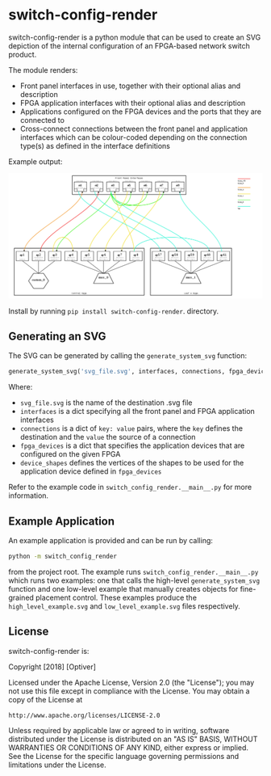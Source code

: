 # switch-config-render

switch-config-render is a python module that can be used to create
an SVG depiction of the internal configuration of an FPGA-based network
switch product.

The module renders:
* Front panel interfaces in use, together with their optional alias and
description
* FPGA application interfaces with their optional alias and description
* Applications configured on the FPGA devices and the ports that they
are connected to
* Cross-connect connections between the front panel and application
interfaces which can be colour-coded depending on the connection type(s)
as defined in the interface definitions

Example output:

![](example_output.png)

Install by running `pip install switch-config-render`.
directory.

## Generating an SVG

The SVG can be generated by calling the `generate_system_svg` function:

```python
generate_system_svg('svg_file.svg', interfaces, connections, fpga_devices, device_shapes)
```

Where:
* `svg_file.svg` is the name of the destination .svg file
* `interfaces` is a dict specifying all the front panel and FPGA application
interfaces
* `connections` is a dict of `key: value` pairs, where the `key` defines the
destination and the `value` the source of a connection
* `fpga_devices` is a dict that specifies the application devices that are
configured on the given FPGA
* `device_shapes` defines the vertices of the shapes to be used for the
application device defined in `fpga_devices`

Refer to the example code in `switch_config_render.__main__.py` for more
information.

## Example Application

An example application is provided and can be run by calling:

```bash
python -m switch_config_render
```

from the project root. The example runs `switch_config_render.__main__.py`
which runs two examples: one that calls the high-level
`generate_system_svg` function and one low-level example that manually
creates objects for fine-grained placement control. These examples
produce the `high_level_example.svg` and `low_level_example.svg` files
respectively.


## License

switch-config-render is:

Copyright \[2018\] \[Optiver\]

Licensed under the Apache License, Version 2.0 (the "License");
you may not use this file except in compliance with the License.
You may obtain a copy of the License at

    http://www.apache.org/licenses/LICENSE-2.0

Unless required by applicable law or agreed to in writing, software
distributed under the License is distributed on an "AS IS" BASIS,
WITHOUT WARRANTIES OR CONDITIONS OF ANY KIND, either express or implied.
See the License for the specific language governing permissions and
limitations under the License.
